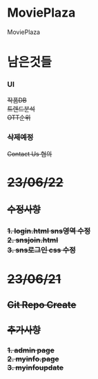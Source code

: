 # MoviePlaza
 MoviePlaza

<h1>남은것들</h1>
<h3>UI</h3>
<del>작품DB</del><br>
<del>트렌드분석</del><br>
<del>OTT순위<del>

<h3>삭제예정</h3>
Contact Us 협의


<h1> 23/06/22</h1>
<h2>수정사항</h2>
<h3>1. login.html sns영역 수정<br>2. snsjoin.html<br> 3. sns로그인 css 수정</h2>

<h1>23/06/21</h1>
<h2>Git Repo Create</h2>
<h2>추가사항</h2>
<h3>1. admin page <br>
2. myinfo.page <br>
3. myinfoupdate</h3>

